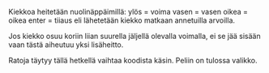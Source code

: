 Kiekkoa heitetään nuolinäppäimillä:
ylös = voima
vasen = vasen
oikea = oikea
enter = tiiaus eli lähetetään kiekko matkaan annetuilla arvoilla.

Jos kiekko osuu koriin liian suurella jäljellä olevalla voimalla, ei se jää sisään vaan tästä aiheutuu yksi lisäheitto.

Ratoja täytyy tällä hetkellä vaihtaa koodista käsin. Peliin on tulossa valikko.

